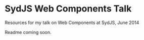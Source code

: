 SydJS Web Components Talk
=========================

Resources for my talk on Web Components at SydJS, June 2014

Readme coming soon.
